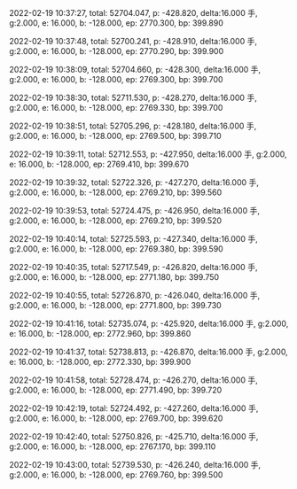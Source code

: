 2022-02-19 10:37:27, total: 52704.047, p: -428.820, delta:16.000 手, g:2.000, e: 16.000, b: -128.000, ep: 2770.300, bp: 399.890

2022-02-19 10:37:48, total: 52700.241, p: -428.910, delta:16.000 手, g:2.000, e: 16.000, b: -128.000, ep: 2770.290, bp: 399.900

2022-02-19 10:38:09, total: 52704.660, p: -428.300, delta:16.000 手, g:2.000, e: 16.000, b: -128.000, ep: 2769.300, bp: 399.700

2022-02-19 10:38:30, total: 52711.530, p: -428.270, delta:16.000 手, g:2.000, e: 16.000, b: -128.000, ep: 2769.330, bp: 399.700

2022-02-19 10:38:51, total: 52705.296, p: -428.180, delta:16.000 手, g:2.000, e: 16.000, b: -128.000, ep: 2769.500, bp: 399.710

2022-02-19 10:39:11, total: 52712.553, p: -427.950, delta:16.000 手, g:2.000, e: 16.000, b: -128.000, ep: 2769.410, bp: 399.670

2022-02-19 10:39:32, total: 52722.326, p: -427.270, delta:16.000 手, g:2.000, e: 16.000, b: -128.000, ep: 2769.210, bp: 399.560

2022-02-19 10:39:53, total: 52724.475, p: -426.950, delta:16.000 手, g:2.000, e: 16.000, b: -128.000, ep: 2769.210, bp: 399.520

2022-02-19 10:40:14, total: 52725.593, p: -427.340, delta:16.000 手, g:2.000, e: 16.000, b: -128.000, ep: 2769.380, bp: 399.590

2022-02-19 10:40:35, total: 52717.549, p: -426.820, delta:16.000 手, g:2.000, e: 16.000, b: -128.000, ep: 2771.180, bp: 399.750

2022-02-19 10:40:55, total: 52726.870, p: -426.040, delta:16.000 手, g:2.000, e: 16.000, b: -128.000, ep: 2771.800, bp: 399.730

2022-02-19 10:41:16, total: 52735.074, p: -425.920, delta:16.000 手, g:2.000, e: 16.000, b: -128.000, ep: 2772.960, bp: 399.860

2022-02-19 10:41:37, total: 52738.813, p: -426.870, delta:16.000 手, g:2.000, e: 16.000, b: -128.000, ep: 2772.330, bp: 399.900

2022-02-19 10:41:58, total: 52728.474, p: -426.270, delta:16.000 手, g:2.000, e: 16.000, b: -128.000, ep: 2771.490, bp: 399.720

2022-02-19 10:42:19, total: 52724.492, p: -427.260, delta:16.000 手, g:2.000, e: 16.000, b: -128.000, ep: 2769.700, bp: 399.620

2022-02-19 10:42:40, total: 52750.826, p: -425.710, delta:16.000 手, g:2.000, e: 16.000, b: -128.000, ep: 2767.170, bp: 399.110

2022-02-19 10:43:00, total: 52739.530, p: -426.240, delta:16.000 手, g:2.000, e: 16.000, b: -128.000, ep: 2769.760, bp: 399.500